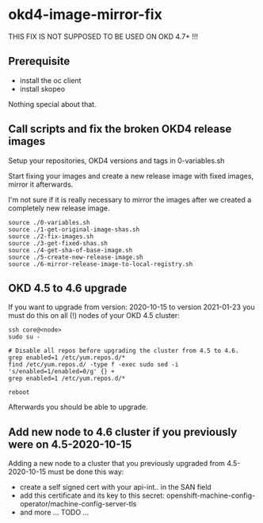 # okd4-image-mirror-fix

THIS FIX IS NOT SUPPOSED TO BE USED ON OKD 4.7+ !!!

## Prerequisite
* install the oc client
* install skopeo

Nothing special about that.

## Call scripts and fix the broken OKD4 release images 
Setup your repositories, OKD4 versions and tags in 0-variables.sh

Start fixing your images and create a new release image with fixed images, mirror it afterwards.

I'm not sure if it is really necessary to mirror the images after we created a completely new release image.

```
source ./0-variables.sh
source ./1-get-original-image-shas.sh
source ./2-fix-images.sh
source ./3-get-fixed-shas.sh
source ./4-get-sha-of-base-image.sh
source ./5-create-new-release-image.sh
source ./6-mirror-release-image-to-local-registry.sh
```
## OKD 4.5 to 4.6 upgrade

If you want to upgrade from version: 2020-10-15 to version 2021-01-23 you must do this on all (!) nodes of your OKD 4.5 cluster:

```
ssh core@<node>
sudo su -

# Disable all repos before upgrading the cluster from 4.5 to 4.6.
grep enabled=1 /etc/yum.repos.d/*
find /etc/yum.repos.d/ -type f -exec sudo sed -i 's/enabled=1/enabled=0/g' {} +
grep enabled=1 /etc/yum.repos.d/*

reboot
```

Afterwards you should be able to upgrade.

## Add new node to 4.6 cluster if you previously were on 4.5-2020-10-15

Adding a new node to a cluster that you previously upgraded from 4.5-2020-10-15 must be done this way:
- create a self signed cert with your api-int.<cluster name>.<domain> in the SAN field
- add this certificate and its key to this secret: openshift-machine-config-operator/machine-config-server-tls
- and more ... TODO ...




